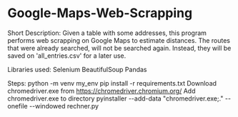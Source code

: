 # Google-Maps-Web-Scrapping
Short Description:
Given a table with some addresses, this program performs web scrapping on Google Maps to estimate distances. The routes that were already searched, will not be searched again. Instead, they will be saved on 'all_entries.csv' for a later use.

Libraries used:
Selenium
BeautifulSoup
Pandas

Steps:
python -m venv my_env
pip install -r requirements.txt
Download chromedriver.exe from https://chromedriver.chromium.org/
Add chromedriver.exe to directory
pyinstaller --add-data "chromedriver.exe;." --onefile --windowed rechner.py
